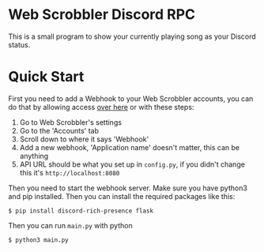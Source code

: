# Web Scrobbler Discord RPC

This is a small program to show your currently playing song as your Discord status.

# Quick Start

First you need to add a Webhook to your Web Scrobbler accounts,
you can do that by allowing access [over here](https://web-scrobbler.com/webhook?applicationName=Everly's%20Discord%20RPC&userApiUrl=http://localhost:8080) or with these steps:
 1. Go to Web Scrobbler's settings
 2. Go to the 'Accounts' tab
 3. Scroll down to where it says 'Webhook'
 4. Add a new webhook, 'Application name' doesn't matter, this can be anything
 6. API URL should be what you set up in `config.py`, if you didn't change this it's `http://localhost:8080`

Then you need to start the webhook server. Make sure you have python3 and pip installed.
Then you can install the required packages like this:
```console
$ pip install discord-rich-presence flask
```

Then you can run `main.py` with python
```console
$ python3 main.py
```
